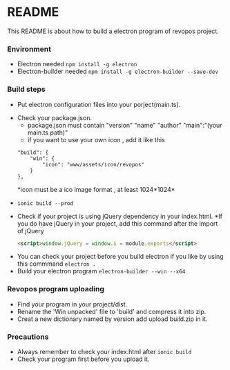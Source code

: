 # README #

This README is about how to build a electron program of revopos project.

### Environment ###

* Electron needed  ```npm install -g electron```
* Electron-builder needed  ```npm install -g electron-builder --save-dev```

### Build steps ###

* Put electron configuration files into your porject(main.ts).
+ Check your package.json.
	* package.json must contain "version" "name" "author" "main":"(your main.ts path)"
	* if you want to use your own icon , add it like this
	```
	"build": {
    	"win": {
    		"icon": "www/assets/icon/revopos"
    	}
    },

	```
	\*icon must be a ico image format , at least 1024*1024\*
* ```ionic build --prod```
+ Check if your project is using jQuery dependency in your index.html.
	*If you do have jQuery in your project, add this command after the import of jQuery
	```html
	<script>window.jQuery = window.$ = module.exports</script>
	```
* You can check your project before you build electron if you like by using this commmand ```electron .```
* Build your electron program ```electron-builder --win --x64```

### Revopos program uploading ###

* Find your program in your project/dist.
* Rename the 'Win unpacked' file to 'build' and compress it into zip.
* Creat a new dictionary named by version add upload build.zip in it.

### Precautions ###

* Always remember to check your index.html after ```ionic build```
* Check your program first before you upload it.
